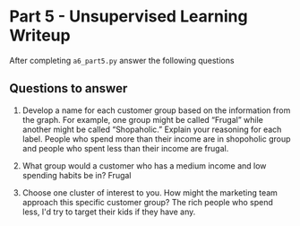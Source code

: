 # Part 5 - Unsupervised Learning Writeup

After completing `a6_part5.py` answer the following questions

## Questions to answer

1. Develop a name for each customer group based on the information from the graph. For example, one group might be called “Frugal” while another might be called “Shopaholic.” Explain your reasoning for each label.
People who spend more than their income are in shopoholic group and people who spent less than their income are frugal.

2. What group would a customer who has a medium income and low spending habits be in?
Frugal

3. Choose one cluster of interest to you. How might the marketing team approach this specific customer group?
The rich people who spend less, I'd try to target their kids if they have any.
